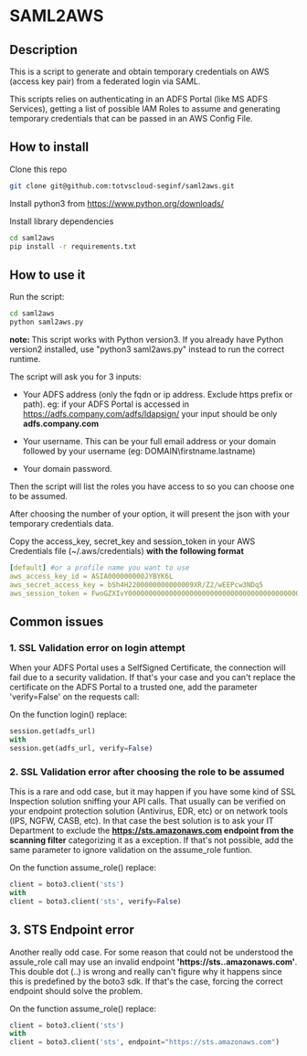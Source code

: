 # SAML2AWS

## Description

This is a script to generate and obtain temporary credentials on AWS (access key pair) from a federated login via SAML. 

This scripts relies on authenticating in an ADFS Portal (like MS ADFS Services), getting a list of possible IAM Roles to assume and generating temporary credentials that can be passed in an AWS Config File.

## How to install

Clone this repo
```sh
git clone git@github.com:totvscloud-seginf/saml2aws.git
```

Install python3 from https://www.python.org/downloads/

Install library dependencies
```sh
cd saml2aws
pip install -r requirements.txt
```

## How to use it

Run the script:
```sh
cd saml2aws
python saml2aws.py
```
<strong>note: </strong>This script works with Python version3. If you already have Python version2 installed, use "python3 saml2aws.py" instead to run the correct runtime.

The script will ask you for 3 inputs:
- Your ADFS address (only the fqdn or ip address. Exclude https prefix or path).
eg: if your ADFS Portal is accessed in https://adfs.company.com/adfs/ldapsign/ your input should be only <strong>adfs.company.com</strong>

- Your username. This can be your full email address or your domain followed by your username (eg: DOMAIN\firstname.lastname)

- Your domain password.

Then the script will list the roles you have access to so you can choose one to be assumed.


After choosing the number of your option, it will present the json with your temporary credentials data.

Copy the access_key, secret_key and session_token in your AWS Credentials file (~/.aws/credentials) <strong>with the following format</strong>
```yaml
[default] #or a profile name you want to use
aws_access_key_id = ASIA000000000JYBYK6L
aws_secret_access_key = bSh4H2200000000000009XR/Z2/wEEPcw3NDq5
aws_session_token = FwoGZXIvY000000000000000000000000000000000000000000000000000000000000000000000000000000000000000000000000000000000000000000000000000000000000000000000000000000000000000000000000000AEuHocpSIe9pzMwc7G7uml+rMD0fmuqNsvbJJMhIbWiVEtT+hf6ZVx8SaQ+xqRVVskw=

```

## Common issues

### 1. SSL Validation error on login attempt

When your ADFS Portal uses a SelfSigned Certificate, the connection will fail due to a security validation. If that's your case and you can't replace the certificate on the ADFS Portal to a trusted one, add the parameter 'verify=False' on the requests call:

On the function login() replace:
```python
session.get(adfs_url) 
with 
session.get(adfs_url, verify=False)
```

### 2. SSL Validation error after choosing the role to be assumed

This is a rare and odd case, but it may happen if you have some kind of SSL Inspection solution sniffing your API calls. That usually can be verified on your endpoint protection solution (Antivirus, EDR, etc) or on network tools (IPS, NGFW, CASB, etc).
In that case the best solution is to ask your IT Department to exclude the <strong>https://sts.amazonaws.com endpoint from the scanning filter</strong> categorizing it as a exception.
If that's not possible, add the same parameter to ignore validation on the assume_role funtion.

On the function assume_role() replace:
```python
client = boto3.client('sts')
with 
client = boto3.client('sts', verify=False)
```

## 3. STS Endpoint error

Another really odd case. For some reason that could not be understood the assule_role call may use an invalid endpoint <strong>'https://sts..amazonaws.com'</strong>. This double dot (..) is wrong and really can't figure why it happens since this is predefined by the boto3 sdk.
If that's the case, forcing the correct endpoint should solve the problem.

On the function assume_role() replace:
```python
client = boto3.client('sts')
with 
client = boto3.client('sts', endpoint="https://sts.amazonaws.com")
```